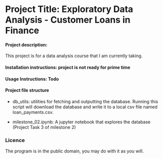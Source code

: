 # Project Title: Exploratory Data Analysis - Customer Loans in Finance
#### Project description:  
This project is for a data analysis course that I am currently taking.
#### Installation instructions: project is not ready for prime time
#### Usage Instructions: Todo  

#### Project file structure
- db_utils: utilities for fetching and outputting the database. Running this script will download the database and write it to a local csv file named loan_payments.csv.  
  
- milestone_02.ipynb: A jupyter notebook that explores the database (Project Task 3 of milestone 2)

### Licence  

The program is in the public domain, you may do with it as you will.